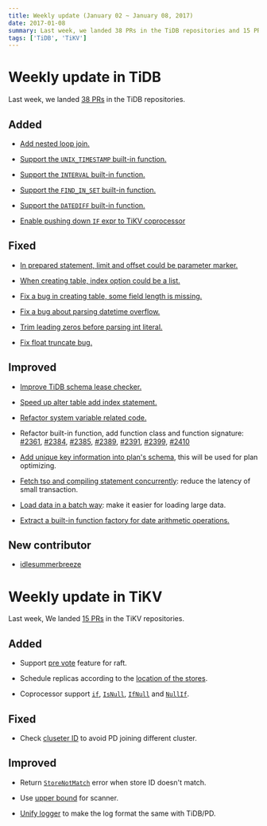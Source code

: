```yaml
---
title: Weekly update (January 02 ~ January 08, 2017)
date: 2017-01-08
summary: Last week, we landed 38 PRs in the TiDB repositories and 15 PRs in the TiKV repositories.
tags: ['TiDB', 'TiKV']
---
```


# Weekly update in TiDB

Last week, we landed [38 PRs](https://github.com/pingcap/tidb/pulls?utf8=%E2%9C%93&q=is%3Apr%20is%3Amerged%20merged%3A2017-01-02..2017-01-08%20) in the TiDB repositories.

## Added

* [Add nested loop join.](https://github.com/pingcap/tidb/pull/2365)

* [Support the `UNIX_TIMESTAMP` built-in function.](https://github.com/pingcap/tidb/pull/2369)

* [Support the `INTERVAL` built-in function.](https://github.com/pingcap/tidb/pull/2370)

* [Support the `FIND_IN_SET` built-in function.](https://github.com/pingcap/tidb/pull/2373)

* [Support the `DATEDIFF` built-in function.](https://github.com/pingcap/tidb/pull/2374)

* [Enable pushing down `IF` expr to TiKV coprocessor](https://github.com/pingcap/tidb/pull/2387)

## Fixed

* [In prepared statement, limit and offset could be parameter marker.](https://github.com/pingcap/tidb/pull/2364)

* [When creating table, index option could be a list.](https://github.com/pingcap/tidb/pull/2366)

* [Fix a bug in creating table, some field length is missing.](https://github.com/pingcap/tidb/pull/2382)

* [Fix a bug about parsing datetime overflow.](https://github.com/pingcap/tidb/pull/2401)

* [Trim leading zeros before parsing int literal.](https://github.com/pingcap/tidb/pull/2404)

* [Fix float truncate bug.](https://github.com/pingcap/tidb/pull/2405)

## Improved

* [Improve TiDB schema lease checker.](https://github.com/pingcap/tidb/pull/2327)

* [Speed up alter table add index statement.](https://github.com/pingcap/tidb/pull/2341)

* [Refactor system variable related code.](https://github.com/pingcap/tidb/pull/2359)

* Refactor built-in function, add function class and function signature: [#2361](https://github.com/pingcap/tidb/pull/2361), [#2384](https://github.com/pingcap/tidb/pull/2384), [#2385](https://github.com/pingcap/tidb/pull/2385), [#2389](https://github.com/pingcap/tidb/pull/2389), [#2391](https://github.com/pingcap/tidb/pull/2391), [#2399](https://github.com/pingcap/tidb/pull/2399), [#2410](https://github.com/pingcap/tidb/pull/2410)

* [Add unique key information into plan's schema](https://github.com/pingcap/tidb/pull/2376), this will be used for plan optimizing.

* [Fetch tso and compiling statement concurrently](https://github.com/pingcap/tidb/pull/2393): reduce the latency of small transaction.

* [Load data in a batch way](https://github.com/pingcap/tidb/pull/2394): make it easier for loading large data.

* [Extract a built-in function factory for date arithmetic operations.](https://github.com/pingcap/tidb/pull/2403)


## New contributor

* [idlesummerbreeze](https://github.com/idlesummerbreeze)


# Weekly update in TiKV

Last week, We landed [15 PRs](https://github.com/search?utf8=%E2%9C%93&q=repo%3Apingcap%2Ftikv+repo%3Apingcap%2Fpd+is%3Apr+is%3Amerged+merged%3A2017-01-02..2017-01-08&type=Issues&ref=searchresults) in the TiKV repositories.

## Added

* Support [pre vote](https://github.com/pingcap/tikv/pull/1444) feature for raft.

* Schedule replicas according to the [location of the stores](https://github.com/pingcap/pd/pull/462).

* Coprocessor support [`if`](https://github.com/pingcap/tikv/pull/1459), [`IsNull`](https://github.com/pingcap/tikv/pull/1460), [`IfNull`](https://github.com/pingcap/tikv/pull/1461) and [`NullIf`](https://github.com/pingcap/tikv/pull/1463).

## Fixed

* Check [cluseter ID](https://github.com/pingcap/pd/pull/456) to avoid PD joining different cluster.

## Improved

* Return [`StoreNotMatch`](https://github.com/pingcap/tikv/pull/1457) error when store ID doesn't match.

* Use [upper bound](https://github.com/pingcap/tikv/pull/1470) for scanner.

* [Unify logger](https://github.com/pingcap/tikv/pull/1476) to make the log format the same with TiDB/PD.
